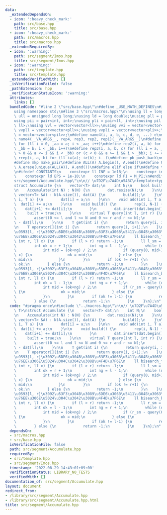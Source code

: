```yaml
---
data:
  _extendedDependsOn:
  - icon: ':heavy_check_mark:'
    path: src/base.hpp
    title: src/base.hpp
  - icon: ':heavy_check_mark:'
    path: src/macros.hpp
    title: src/macros.hpp
  _extendedRequiredBy:
  - icon: ':warning:'
    path: src/segment/Imos.hpp
    title: src/segment/Imos.hpp
  - icon: ':warning:'
    path: src/template.hpp
    title: src/template.hpp
  _extendedVerifiedWith: []
  _isVerificationFailed: false
  _pathExtension: hpp
  _verificationStatusIcon: ':warning:'
  attributes:
    links: []
  bundledCode: "#line 2 \"src/base.hpp\"\n#define _USE_MATH_DEFINES\n#include <bits/stdc++.h>\n\
    using namespace std;\n#line 3 \"src/macros.hpp\"\n\nusing ll = long long;\nusing\
    \ ull = unsigned long long;\nusing ld = long double;\nusing pll = pair<ll, ll>;\n\
    using pii = pair<int, int>;\nusing pli = pair<ll, int>;\nusing pil = pair<int,\
    \ ll>;\nusing vvl = vector<vector<ll>>;\nusing vvi = vector<vector<int>>;\nusing\
    \ vvpll = vector<vector<pll>>;\nusing vvpli = vector<vector<pli>>;\nusing vvpil\
    \ = vector<vector<pil>>;\n#define name4(i, a, b, c, d, e, ...) e\n#define rep(...)\
    \ name4(__VA_ARGS__, rep4, rep3, rep2, rep1)(__VA_ARGS__)\n#define rep1(i, a)\
    \ for (ll i = 0, _aa = a; i < _aa; i++)\n#define rep2(i, a, b) for (ll i = a,\
    \ _bb = b; i < _bb; i++)\n#define rep3(i, a, b, c) for (ll i = a, _bb = b; (c\
    \ > 0 && a <= i && i < _bb) or (c < 0 && a >= i && i > _bb); i += c)\n#define\
    \ rrep(i, a, b) for (ll i=(a); i>(b); i--)\n#define pb push_back\n#define eb emplace_back\n\
    #define mkp make_pair\n#define ALL(A) A.begin(), A.end()\n#define UNIQUE(A) sort(ALL(A)),\
    \ A.erase(unique(ALL(A)), A.end())\n#define elif else if\n#define tostr to_string\n\
    \n#ifndef CONSTANTS\n    constexpr ll INF = 1e18;\n    constexpr int MOD = 1000000007;\n\
    \    constexpr ld EPS = 1e-10;\n    constexpr ld PI = M_PI;\n#endif\n#line 3 \"\
    src/segment/Accumulate.hpp\"\n\n// \u7D2F\u7A4D\u548C\ntemplate<typename T>\n\
    struct Accumulate {\n    vector<T> dat;\n    int N;\n    bool built = false;\n\
    \n    Accumulate(int N) : N(N) {\n        dat.resize(N);\n    }\n\n    Accumulate(const\
    \ vector<T> &A) : N(A.size()), dat(A) {\n        build();\n    }\n\n    void set(int\
    \ i, T a) {\n        dat[i] = a;\n    }\n\n    void add(int i, T a) {\n      \
    \  dat[i] += a;\n    }\n\n    void build() {\n        rep(i, N-1) {\n        \
    \    dat[i+1] += dat[i];\n        }\n        dat.insert(dat.begin(), 0);\n   \
    \     built = true;\n    }\n\n    virtual T query(int l, int r) {\n        assert(built);\n\
    \        assert(0 <= l and l <= N and 0 <= r and r <= N);\n        return dat[r]\
    \ - dat[l];\n    }\n\n    T get(int i) {\n        return query(i, i+1);\n    }\n\
    \n    T operator[](int i) {\n        return query(i, i+1);\n    }\n\n    // \u533A\
    \u9593[l, r]\u3092\u5DE6\u304B\u3089\u53F3\u306B\u5411\u304B\u3063\u3066x\u756A\
    \u76EE\u306E\u5024\u304C\u3042\u308B\u4F4D\u7F6E\n    ll bisearch_fore(int l,\
    \ int r, ll x) {\n        if (l > r) return -1;\n        ll l_sm = query(0, l);\n\
    \        int ok = r + 1;\n        int ng = l - 1;\n        while (ng+1 < ok) {\n\
    \            int mid = (ok+ng) / 2;\n            if (query(0, mid+1) - l_sm >=\
    \ x) {\n                ok = mid;\n            } else {\n                ng =\
    \ mid;\n            }\n        }\n        if (ok != r+1) {\n            return\
    \ ok;\n        } else {\n            return -1;\n        }\n    }\n\n    // \u533A\
    \u9593[l, r]\u3092\u53F3\u304B\u3089\u5DE6\u306B\u5411\u304B\u3063\u3066x\u756A\
    \u76EE\u306E\u5024\u304C\u3042\u308B\u4F4D\u7F6E\n    ll bisearch_back(int l,\
    \ int r, ll x) {\n        if (l > r) return -1;\n        ll r_sm = query(0, r+1);\n\
    \        int ok = l - 1;\n        int ng = r + 1;\n        while (ok+1 < ng) {\n\
    \            int mid = (ok+ng) / 2;\n            if (r_sm - query(0, mid) >= x)\
    \ {\n                ok = mid;\n            } else {\n                ng = mid;\n\
    \            }\n        }\n        if (ok != l-1) {\n            return ok;\n\
    \        } else {\n            return -1;\n        }\n    }\n};\n"
  code: "#pragma once\n#include \"../macros.hpp\"\n\n// \u7D2F\u7A4D\u548C\ntemplate<typename\
    \ T>\nstruct Accumulate {\n    vector<T> dat;\n    int N;\n    bool built = false;\n\
    \n    Accumulate(int N) : N(N) {\n        dat.resize(N);\n    }\n\n    Accumulate(const\
    \ vector<T> &A) : N(A.size()), dat(A) {\n        build();\n    }\n\n    void set(int\
    \ i, T a) {\n        dat[i] = a;\n    }\n\n    void add(int i, T a) {\n      \
    \  dat[i] += a;\n    }\n\n    void build() {\n        rep(i, N-1) {\n        \
    \    dat[i+1] += dat[i];\n        }\n        dat.insert(dat.begin(), 0);\n   \
    \     built = true;\n    }\n\n    virtual T query(int l, int r) {\n        assert(built);\n\
    \        assert(0 <= l and l <= N and 0 <= r and r <= N);\n        return dat[r]\
    \ - dat[l];\n    }\n\n    T get(int i) {\n        return query(i, i+1);\n    }\n\
    \n    T operator[](int i) {\n        return query(i, i+1);\n    }\n\n    // \u533A\
    \u9593[l, r]\u3092\u5DE6\u304B\u3089\u53F3\u306B\u5411\u304B\u3063\u3066x\u756A\
    \u76EE\u306E\u5024\u304C\u3042\u308B\u4F4D\u7F6E\n    ll bisearch_fore(int l,\
    \ int r, ll x) {\n        if (l > r) return -1;\n        ll l_sm = query(0, l);\n\
    \        int ok = r + 1;\n        int ng = l - 1;\n        while (ng+1 < ok) {\n\
    \            int mid = (ok+ng) / 2;\n            if (query(0, mid+1) - l_sm >=\
    \ x) {\n                ok = mid;\n            } else {\n                ng =\
    \ mid;\n            }\n        }\n        if (ok != r+1) {\n            return\
    \ ok;\n        } else {\n            return -1;\n        }\n    }\n\n    // \u533A\
    \u9593[l, r]\u3092\u53F3\u304B\u3089\u5DE6\u306B\u5411\u304B\u3063\u3066x\u756A\
    \u76EE\u306E\u5024\u304C\u3042\u308B\u4F4D\u7F6E\n    ll bisearch_back(int l,\
    \ int r, ll x) {\n        if (l > r) return -1;\n        ll r_sm = query(0, r+1);\n\
    \        int ok = l - 1;\n        int ng = r + 1;\n        while (ok+1 < ng) {\n\
    \            int mid = (ok+ng) / 2;\n            if (r_sm - query(0, mid) >= x)\
    \ {\n                ok = mid;\n            } else {\n                ng = mid;\n\
    \            }\n        }\n        if (ok != l-1) {\n            return ok;\n\
    \        } else {\n            return -1;\n        }\n    }\n};\n"
  dependsOn:
  - src/macros.hpp
  - src/base.hpp
  isVerificationFile: false
  path: src/segment/Accumulate.hpp
  requiredBy:
  - src/template.hpp
  - src/segment/Imos.hpp
  timestamp: '2022-08-29 14:43:01+09:00'
  verificationStatus: LIBRARY_NO_TESTS
  verifiedWith: []
documentation_of: src/segment/Accumulate.hpp
layout: document
redirect_from:
- /library/src/segment/Accumulate.hpp
- /library/src/segment/Accumulate.hpp.html
title: src/segment/Accumulate.hpp
---
```

